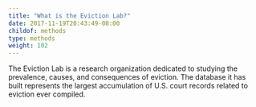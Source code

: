 ```yaml
---
title: "What is the Eviction Lab?"
date: 2017-11-19T20:43:49-08:00
childof: methods
type: methods
weight: 102
---
```

The Eviction Lab is a research organization dedicated to studying the prevalence, causes, and consequences of eviction. The database it has built represents the largest accumulation of U.S. court records related to eviction ever compiled.